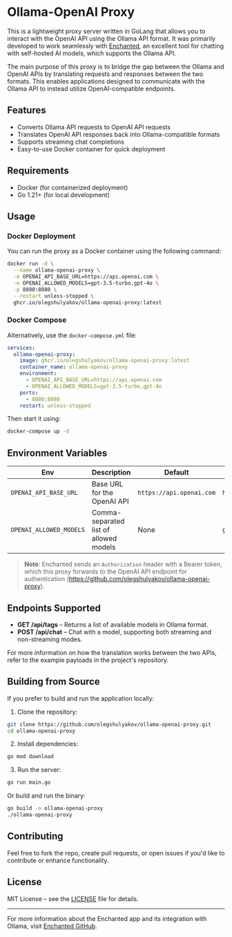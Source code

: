 # Ollama-OpenAI Proxy

This is a lightweight proxy server written in GoLang that allows you to interact with the OpenAI API using the Ollama API format. It was primarily developed to work seamlessly with [Enchanted](https://github.com/gluonfield/enchanted), an excellent tool for chatting with self-hosted AI models, which supports the Ollama API.

The main purpose of this proxy is to bridge the gap between the Ollama and OpenAI APIs by translating requests and responses between the two formats. This enables applications designed to communicate with the Ollama API to instead utilize OpenAI-compatible endpoints.

## Features

- Converts Ollama API requests to OpenAI API requests
- Translates OpenAI API responses back into Ollama-compatible formats
- Supports streaming chat completions
- Easy-to-use Docker container for quick deployment

## Requirements

- Docker (for containerized deployment)
- Go 1.21+ (for local development)

## Usage

### Docker Deployment

You can run the proxy as a Docker container using the following command:

```bash
docker run -d \
  --name ollama-openai-proxy \
  -e OPENAI_API_BASE_URL=https://api.openai.com \
  -e OPENAI_ALLOWED_MODELS=gpt-3.5-turbo,gpt-4o \
  -p 8080:8080 \
  --restart unless-stopped \
  ghcr.io/olegshulyakov/ollama-openai-proxy:latest
```

### Docker Compose

Alternatively, use the `docker-compose.yml` file:

```yaml
services:
  ollama-openai-proxy:
    image: ghcr.io/olegshulyakov/ollama-openai-proxy:latest
    container_name: ollama-openai-proxy
    environment:
      - OPENAI_API_BASE_URL=https://api.openai.com
      - OPENAI_ALLOWED_MODELS=gpt-3.5-turbo,gpt-4o
    ports:
      - 8080:8080
    restart: unless-stopped
```

Then start it using:

```bash
docker-compose up -d
```

## Environment Variables

| Env | Description | Default | Example |
|-----|-------------|---------|---------|
| `OPENAI_API_BASE_URL` | Base URL for the OpenAI API | `https://api.openai.com` | `https://openrouter.ai/api` |
| `OPENAI_ALLOWED_MODELS` | Comma-separated list of allowed models | None | `gpt-3.5-turbo,gpt-4o` |

> **Note**: Enchanted sends an `Authorization` header with a Bearer token, which this proxy forwards to the OpenAI API endpoint for authentication (https://github.com/olegshulyakov/ollama-openai-proxy).

## Endpoints Supported

- **GET /api/tags** – Returns a list of available models in Ollama format.
- **POST /api/chat** – Chat with a model, supporting both streaming and non-streaming modes.

For more information on how the translation works between the two APIs, refer to the example payloads in the project's repository.

## Building from Source

If you prefer to build and run the application locally:

1. Clone the repository:

```bash
git clone https://github.com/olegshulyakov/ollama-openai-proxy.git
cd ollama-openai-proxy
```

2. Install dependencies:

```bash
go mod download
```

3. Run the server:

```bash
go run main.go
```

Or build and run the binary:

```bash
go build -o ollama-openai-proxy
./ollama-openai-proxy
```

## Contributing

Feel free to fork the repo, create pull requests, or open issues if you'd like to contribute or enhance functionality.

## License

MIT License – see the [LICENSE](https://github.com/olegshulyakov/ollama-openai-proxy/blob/main/LICENSE) file for details.

---

For more information about the Enchanted app and its integration with Ollama, visit [Enchanted GitHub](https://github.com/gluonfield/enchanted).